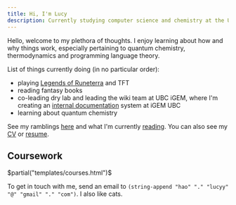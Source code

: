 ```yaml
---
title: Hi, I'm Lucy
description: Currently studying computer science and chemistry at the University of British Columbia.
---
```


Hello, welcome to my plethora of thoughts. I enjoy learning about how and why things work, especially pertaining to quantum chemistry, thermodynamics and programming language theory. 

List of things currently doing (in no particular order): 

- playing [Legends of Runeterra](https://playruneterra.com/en-us/) and TFT
- reading fantasy books
- co-leading dry lab and leading the wiki team at UBC iGEM, where I'm creating an [internal documentation](https://github.com/UBC-iGEM/internal-wiki-2023-24) system at iGEM UBC
- learning about quantum chemistry


See my ramblings [here](/archive) and what I'm currently [reading](/read). You can also see my [CV](/cv/cv.pdf) or [resume](/resume-lucy/resume-Lucy-Hao.pdf).

## Coursework
$partial("templates/courses.html")$

<p>
To get in touch with me, send an email to <code>(string-append "hao" "." "lucyy" "@" "gmail" "." "com")</code>. I also like cats.
</p>

